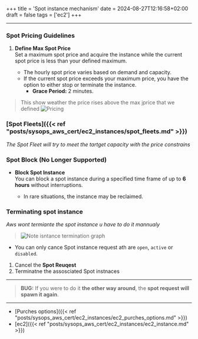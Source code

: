 +++
title = 'Spot instance mechanism'
date = 2024-08-27T12:16:58+02:00
draft = false
tags = ['ec2']
+++

---
### Spot Pricing Guidelines

1. **Define Max Spot Price**  
   Set a maximum spot price and acquire the instance while the current spot price is less than your defined maximum. 

   - The hourly spot price varies based on demand and capacity.
   - If the current spot price exceeds your maximum price, you have the option to either stop or terminate the instance.  
     - **Grace Period:** 2 minutes.

>This show weather the price rises above the max jprice that we defined
>![Pricing](/Notes/spot-instance-pricing-history_visual.png)

### [Spot Fleets]({{< ref "posts/sysops_aws_cert/ec2_instances/spot_fleets.md" >}})

*The Spot Fleet will try to meet the tartget capacity with the price constrains*

### Spot Block (No Longer Supported)

- **Block Spot Instance**  
  You can block a spot instance during a specified time frame of up to **6 hours** without interruptions. 

   - In rare situations, the instance may be reclaimed.


### Terminating spot instance 
*Aws wont termiante the spot instance u have to do it mannualy*
>![Note isntance termination graph](/Notes/spot_instance_termination_visual.png)
- You can only cance Spot instance request ath are `open`, `active` or `disabled`.
1. Cancel  the **Spot Reuqest** 
2. Terminatne the assosciated Spot instnaces

---

> **BUG:** If you were to do it **the other way around**, the **spot request will spawn it again**.

---
- [Purches options]({{< ref "posts/sysops_aws_cert/ec2_instances/ec2_purches_options.md" >}})
- [ec2]({{< ref "posts/sysops_aws_cert/ec2_instances/ec2_instance.md" >}})
